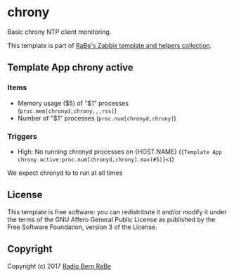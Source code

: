 # chrony

Basic chrony NTP client monitoring.

This template is part of [RaBe's Zabbix template and helpers
collection](https://github.com/radiorabe/rabe-zabbix).

## Template App chrony active

### Items 
* Memory usage ($5) of "$1" processes (`proc.mem[chronyd,chrony,,,rss]`)
* Number of "$1" processes (`proc.num[chronyd,chrony]`)
### Triggers

* High: No running chronyd processes on {HOST.NAME} (`{Template App chrony active:proc.num[chronyd,chrony].max(#5)}<1`)

We expect chronyd to to run at all times

## License
This template is free software: you can redistribute it and/or modify it under
the terms of the GNU Affero General Public License as published by the Free
Software Foundation, version 3 of the License.

## Copyright
Copyright (c) 2017 [Radio Bern RaBe](http://www.rabe.ch)
